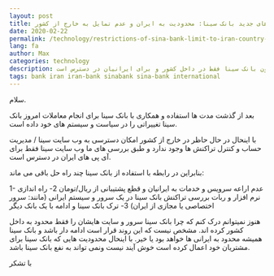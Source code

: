 ```yaml
---
layout: post
title: سیاست های جدید بانک سینا: محدودیت به ایران و عدم تمایل به خارج از کشور
date: 2020-02-22
permalink: /technology/restrictions-of-sina-bank-limit-to-iran-country-and-is-not-international/
lang: fa
author: Max
categories: technology
description: بعد از گذشت مدت ها استفاده و همکاری با بانک سینا برای انجام معاملات امروز بانک سینا تغییراتی را در سیاست و سیستم های خود داده است و هم اکنون بانک سینا فقط در داخل کشور و برای ایرانیان در دسترس است.
tags: bank iran iran-bank sinabank sina-bank international
---
```


سلام.

بعد از گذشت مدت ها استفاده و همکاری با بانک سینا برای انجام معاملات امروز بانک سینا تغییراتی را در سیاست و سیستم های خود داده است.

با اینحال در حال حاظر در خارج از کشور امکان دسترسی به وب سایت سینا / مدیریت حساب و کنترل تراکنش ها وجود ندارد و طبق بررسی های ما وب سایت سینا فقط برای آی پی های ایران در دسترس است.

بنابراین در رابطه با استفاده از بانک سینا چند راه حل باقی می ماند:

1- عدم اراعه سرویس و خدمات به ایرانیان و قطع پشتیبانی از ریال/تومان
2- راه اندازی نرم افزار و ربات بررسی تراکنش بانک سینا در یک سرور و سیستم ایرانی (مانند: سرور اختصاصی یا مجازی از ایران)
3- ترک بانک سینا و ادامه با یک بانک دیگر

هنوز نمیتوانم درک کنم که چرا بانک سینا سرور و سایت هایشان را فقط محدود به داخل کشور کرده اند.
مشخص نیست که این روند قرار است ادامه دار باشد و بانک سینا همیشه محدود به ایرانی ها خواهد بود یا خیر.
با اینحال محدودیت هایی که بانک سینا برای مشتریان خود اعمال کرده است خوش آیند نیست ونمی تواند به نفع بانک سینا باشد.

با تشکر
